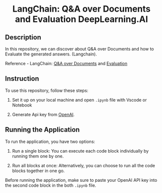 <h1 align="center">
    <b>LangChain: Q&A over Documents and Evaluation DeepLearning.AI</b> 
<br>
</h1>

## Description
In this repository, we can discover about Q&A over Documents and how to Evaluate the generated answers. (Langchain).
<br>

Reference - LangChain: <a href='https://learn.deeplearning.ai/langchain/lesson/5/question-and-answer'>Q&A over Documents</a> and <a href='https://learn.deeplearning.ai/langchain/lesson/6/evaluation'>Evaluation</a>

## Instruction
To use this repository, follow these steps:

1. Set it up on your local machine and open ```.ipynb``` file with Vscode or Notebook

2. Generate Api key from <a href='https://platform.openai.com/account/api-keys'>OpenAI</a>. 

 
## Running the Application
To run the application, you have two options:

1. Run a single block: You can execute each code block individually by running them one by one.

2. Run all blocks at once: Alternatively, you can choose to run all the code blocks together in one go.

Before running the application, make sure to paste your OpenAI API key into the second code block in the both ```.ipynb``` file.

